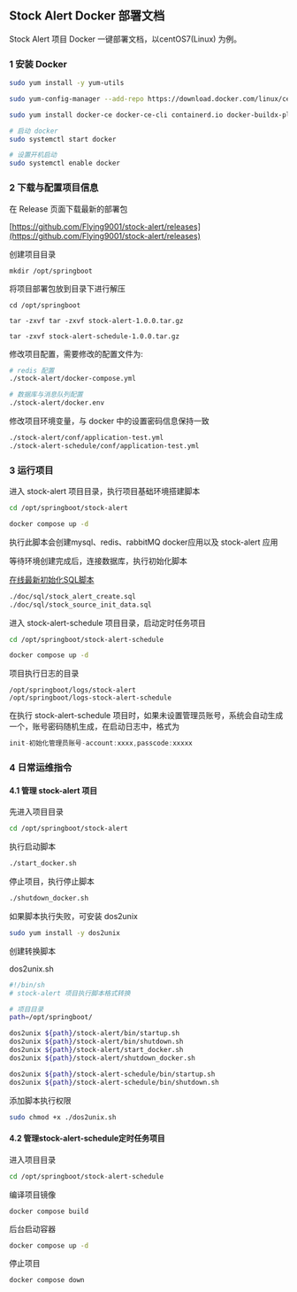 ## Stock Alert Docker 部署文档

Stock Alert 项目 Docker 一键部署文档，以centOS7(Linux) 为例。



### 1 安装 Docker

```bash
sudo yum install -y yum-utils

sudo yum-config-manager --add-repo https://download.docker.com/linux/centos/docker-ce.repo

sudo yum install docker-ce docker-ce-cli containerd.io docker-buildx-plugin docker-compose-plugin

# 启动 docker
sudo systemctl start docker

# 设置开机启动
sudo systemctl enable docker
```



### 2 下载与配置项目信息

在 Release 页面下载最新的部署包  

[https://github.com/Flying9001/stock-alert/releases](https://github.com/Flying9001/stock-alert/releases)  

创建项目目录  

```
mkdir /opt/springboot
```

将项目部署包放到目录下进行解压  

```
cd /opt/springboot

tar -zxvf tar -zxvf stock-alert-1.0.0.tar.gz 

tar -zxvf stock-alert-schedule-1.0.0.tar.gz 
```

修改项目配置，需要修改的配置文件为:  

```bash
# redis 配置
./stock-alert/docker-compose.yml

# 数据库与消息队列配置
./stock-alert/docker.env
```

修改项目环境变量，与 docker 中的设置密码信息保持一致  

```bash
./stock-alert/conf/application-test.yml
./stock-alert-schedule/conf/application-test.yml
```



### 3 运行项目

进入 stock-alert 项目目录，执行项目基础环境搭建脚本  

```bash
cd /opt/springboot/stock-alert

docker compose up -d 
```

执行此脚本会创建mysql、redis、rabbitMQ docker应用以及 stock-alert 应用  

等待环境创建完成后，连接数据库，执行初始化脚本  

[在线最新初始化SQL脚本](https://github.com/Flying9001/stock-alert/tree/master/doc/sql)  

```bash
./doc/sql/stock_alert_create.sql
./doc/sql/stock_source_init_data.sql
```

进入 stock-alert-schedule 项目目录，启动定时任务项目  

```bash
cd /opt/springboot/stock-alert-schedule

docker compose up -d
```

项目执行日志的目录  

```
/opt/springboot/logs/stock-alert
/opt/springboot/logs-stock-alert-schedule
```

在执行 stock-alert-schedule 项目时，如果未设置管理员账号，系统会自动生成一个，账号密码随机生成，在启动日志中，格式为  

```verilog
init-初始化管理员账号-account:xxxx,passcode:xxxxx
```



### 4 日常运维指令

#### 4.1 管理 stock-alert 项目  

先进入项目目录  

```bash
cd /opt/springboot/stock-alert
```

执行启动脚本  

```bash
./start_docker.sh
```

停止项目，执行停止脚本

```bash
./shutdown_docker.sh
```

如果脚本执行失败，可安装 dos2unix  

```bash
sudo yum install -y dos2unix 
```

创建转换脚本 

dos2unix.sh  

```bash
#!/bin/sh
# stock-alert 项目执行脚本格式转换

# 项目目录
path=/opt/springboot/

dos2unix ${path}/stock-alert/bin/startup.sh
dos2unix ${path}/stock-alert/bin/shutdown.sh
dos2unix ${path}/stock-alert/start_docker.sh
dos2unix ${path}/stock-alert/shutdown_docker.sh

dos2unix ${path}/stock-alert-schedule/bin/startup.sh
dos2unix ${path}/stock-alert-schedule/bin/shutdown.sh
```

添加脚本执行权限  

```bash
sudo chmod +x ./dos2unix.sh
```



#### 4.2 管理stock-alert-schedule定时任务项目

进入项目目录

```bash
cd /opt/springboot/stock-alert-schedule
```

编译项目镜像

```
docker compose build
```

后台启动容器

```bash
docker compose up -d
```

停止项目

```bash
docker compose down
```

